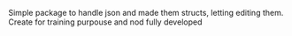 Simple package to handle json and made them structs, letting editing them.
Create for training purpouse and nod fully developed
